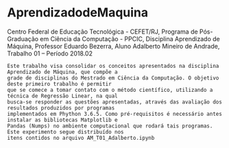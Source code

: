 # AprendizadodeMaquina
Centro Federal de Educação Tecnológica - CEFET/RJ,
Programa de Pós-Graduação em Ciência da Computação - PPCIC,
Disciplina Aprendizado de Máquina,
Professor Eduardo Bezerra,
Aluno Adalberto Mineiro de Andrade,
Trabalho 01 – Período 2018.02

    Este trabalho visa consolidar os conceitos apresentados na disciplina Aprendizado de Máquina, que compõe a 
    grade de disciplinas do Mestrado em Ciência da Computação. O objetivo deste primeiro trabalho é permitir 
    que se comece a tomar contato com o método científico, utilizando a técnica de Regressão Linear, na qual 
    busca-se responder as questões apresentadas, através das avaliação dos resultados produzidos por programas
    implementados em Phython 3.6.5. Como pré-requisitos é necessário antes instalar as bibliotecas Matplotlib e 
    Pandas (Numps) no ambiente computacional que rodará tais programas. Este experimento segue distribuído nos
    itens contidos no arquivo AM_T01_Adalberto.ipynb
